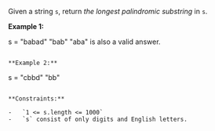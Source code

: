 Given a string `s`, return _the longest_ _palindromic_ _substring_ in `s`.

**Example 1:**

s = "babad"
"bab"
"aba" is also a valid answer.
```

**Example 2:**

```
s = "cbbd"
"bb"
```

**Constraints:**

-   `1 <= s.length <= 1000`
-   `s` consist of only digits and English letters.
